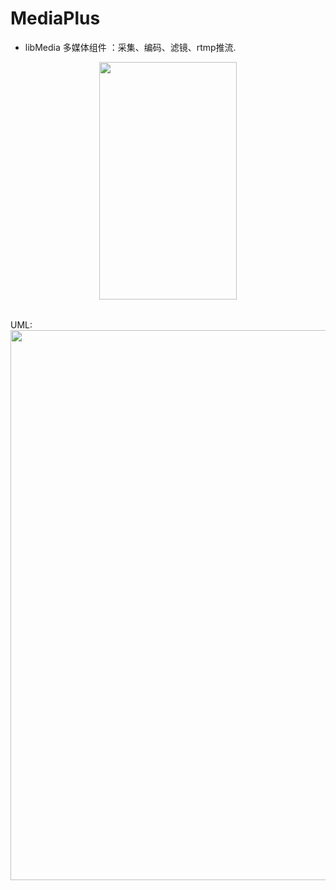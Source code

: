 # MediaPlus


- libMedia 多媒体组件 ：采集、编码、滤镜、rtmp推流.


<div align=center>

<table>
<tr>
<img width="220" height="380" src="https://github.com/javandoc/MediaPlus/blob/master/Resource/screen_one.png"/>
</tr>
<div>
</table>

<div align=left> 
UML:
</div>
<div align=center>
<table>
<tr>
<img width="800" height="880" src="https://github.com/javandoc/MediaPlus/blob/master/Resource/MediaUML.png">
</tr>

</table>
</div>
